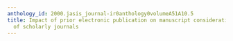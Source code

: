 ```yaml
---
anthology_id: 2000.jasis_journal-ir0anthology0volumeA51A10.5
title: Impact of prior electronic publication on manuscript consideration policies
  of scholarly journals
---
```

